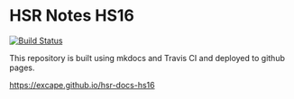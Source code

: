 # HSR Notes HS16
[![Build Status](https://travis-ci.com/Excape/hsr-docs-hs16.svg?token=ZqvKykpEV75vbEi3DHD8&branch=master)](https://travis-ci.com/Excape/hsr-docs-hs16)

This repository is built using mkdocs and Travis CI and deployed to github pages.

<https://excape.github.io/hsr-docs-hs16>
